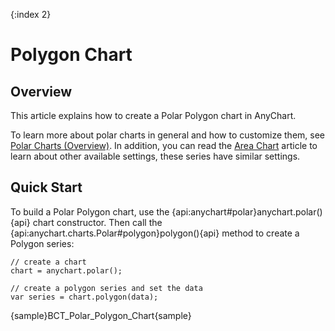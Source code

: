 {:index 2}
# Polygon Chart

## Overview

This article explains how to create a Polar Polygon chart in AnyChart.

To learn more about polar charts in general and how to customize them, see [Polar Charts (Overview)](Overview). In addition, you can read the [Area Chart](../Area_Chart) article to learn about other available settings, these series have similar settings.

## Quick Start

To build a Polar Polygon chart, use the {api:anychart#polar}anychart.polar(){api} chart constructor. Then call the {api:anychart.charts.Polar#polygon}polygon(){api} method to create a Polygon series:

```
// create a chart
chart = anychart.polar();

// create a polygon series and set the data
var series = chart.polygon(data);
```

{sample}BCT\_Polar\_Polygon\_Chart{sample}